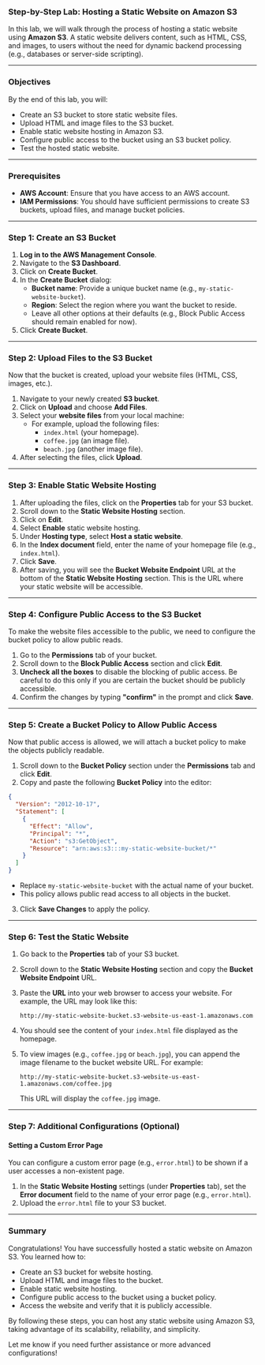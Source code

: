 ### **Step-by-Step Lab: Hosting a Static Website on Amazon S3**

In this lab, we will walk through the process of hosting a static website using **Amazon S3**. A static website delivers content, such as HTML, CSS, and images, to users without the need for dynamic backend processing (e.g., databases or server-side scripting).

---

### **Objectives**

By the end of this lab, you will:
- Create an S3 bucket to store static website files.
- Upload HTML and image files to the S3 bucket.
- Enable static website hosting in Amazon S3.
- Configure public access to the bucket using an S3 bucket policy.
- Test the hosted static website.

---

### **Prerequisites**

- **AWS Account**: Ensure that you have access to an AWS account.
- **IAM Permissions**: You should have sufficient permissions to create S3 buckets, upload files, and manage bucket policies.

---

### **Step 1: Create an S3 Bucket**

1. **Log in to the AWS Management Console**.
2. Navigate to the **S3 Dashboard**.
3. Click on **Create Bucket**.
4. In the **Create Bucket** dialog:
   - **Bucket name**: Provide a unique bucket name (e.g., `my-static-website-bucket`).
   - **Region**: Select the region where you want the bucket to reside.
   - Leave all other options at their defaults (e.g., Block Public Access should remain enabled for now).
5. Click **Create Bucket**.

---

### **Step 2: Upload Files to the S3 Bucket**

Now that the bucket is created, upload your website files (HTML, CSS, images, etc.).

1. Navigate to your newly created **S3 bucket**.
2. Click on **Upload** and choose **Add Files**.
3. Select your **website files** from your local machine:
   - For example, upload the following files:
     - `index.html` (your homepage).
     - `coffee.jpg` (an image file).
     - `beach.jpg` (another image file).
4. After selecting the files, click **Upload**.

---

### **Step 3: Enable Static Website Hosting**

1. After uploading the files, click on the **Properties** tab for your S3 bucket.
2. Scroll down to the **Static Website Hosting** section.
3. Click on **Edit**.
4. Select **Enable** static website hosting.
5. Under **Hosting type**, select **Host a static website**.
6. In the **Index document** field, enter the name of your homepage file (e.g., `index.html`).
7. Click **Save**.
8. After saving, you will see the **Bucket Website Endpoint** URL at the bottom of the **Static Website Hosting** section. This is the URL where your static website will be accessible.

---

### **Step 4: Configure Public Access to the S3 Bucket**

To make the website files accessible to the public, we need to configure the bucket policy to allow public reads.

1. Go to the **Permissions** tab of your bucket.
2. Scroll down to the **Block Public Access** section and click **Edit**.
3. **Uncheck all the boxes** to disable the blocking of public access. Be careful to do this only if you are certain the bucket should be publicly accessible.
4. Confirm the changes by typing **"confirm"** in the prompt and click **Save**.

---

### **Step 5: Create a Bucket Policy to Allow Public Access**

Now that public access is allowed, we will attach a bucket policy to make the objects publicly readable.

1. Scroll down to the **Bucket Policy** section under the **Permissions** tab and click **Edit**.
2. Copy and paste the following **Bucket Policy** into the editor:

```json
{
  "Version": "2012-10-17",
  "Statement": [
    {
      "Effect": "Allow",
      "Principal": "*",
      "Action": "s3:GetObject",
      "Resource": "arn:aws:s3:::my-static-website-bucket/*"
    }
  ]
}
```

- Replace `my-static-website-bucket` with the actual name of your bucket.
- This policy allows public read access to all objects in the bucket.

3. Click **Save Changes** to apply the policy.

---

### **Step 6: Test the Static Website**

1. Go back to the **Properties** tab of your S3 bucket.
2. Scroll down to the **Static Website Hosting** section and copy the **Bucket Website Endpoint** URL.
3. Paste the **URL** into your web browser to access your website. For example, the URL may look like this:
   ```
   http://my-static-website-bucket.s3-website-us-east-1.amazonaws.com
   ```
4. You should see the content of your `index.html` file displayed as the homepage.

5. To view images (e.g., `coffee.jpg` or `beach.jpg`), you can append the image filename to the bucket website URL. For example:
   ```
   http://my-static-website-bucket.s3-website-us-east-1.amazonaws.com/coffee.jpg
   ```
   This URL will display the `coffee.jpg` image.

---

### **Step 7: Additional Configurations (Optional)**

#### **Setting a Custom Error Page**
You can configure a custom error page (e.g., `error.html`) to be shown if a user accesses a non-existent page.

1. In the **Static Website Hosting** settings (under **Properties** tab), set the **Error document** field to the name of your error page (e.g., `error.html`).
2. Upload the `error.html` file to your S3 bucket.

---

### **Summary**

Congratulations! You have successfully hosted a static website on Amazon S3. You learned how to:
- Create an S3 bucket for website hosting.
- Upload HTML and image files to the bucket.
- Enable static website hosting.
- Configure public access to the bucket using a bucket policy.
- Access the website and verify that it is publicly accessible.

By following these steps, you can host any static website using Amazon S3, taking advantage of its scalability, reliability, and simplicity.

Let me know if you need further assistance or more advanced configurations!
